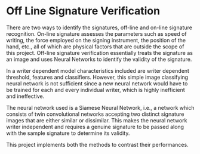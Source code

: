 # Off Line Signature Verification

There are two ways to identify the signatures, off-line and on-line signature recognition. On-line signature assesses the parameters such as speed of writing, the force employed on the signing instrument, the position of the hand, etc., all of which are physical factors that are outside the scope of this project. Off-line signature verification essentially treats the signature as an image and uses Neural Networks to identify the validity of the signature. 

In a writer dependent model characteristics included are writer dependent threshold, features and classifiers. However, this simple image classifying neural network is not sufficient since a new neural network would have to be trained for each and every individual writer, which is highly inefficient and ineffective. 

The neural network used is a Siamese Neural Network, i.e., a network which consists of twin convolutional networks accepting two distinct signature images that are either similar or dissimilar. This makes the neural network writer independent and requires a genuine signature to be passed along with the sample signature to determine its validity. 

This project implements both the methods to contrast their performances. 
